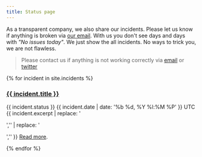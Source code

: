 ```yaml
---
title: Status page
---
```



As a transparent company, we also share our incidents. Please let us know if anything is broken via <a href="mailto:{{ site.email }}">our email</a>. With us you don't see days and days with *"No issues today"*. We just show the all incidents. No ways to trick you, we are not flawless.

> Please contact us if anything is not working correctly via <a href="mailto:{{ site.email }}">email</a> or <a href="https://twitter.com/{{ site.twitter_username }}">twitter</a>

{% for incident in site.incidents %}
  <h3><a href="{{ incident.url }}">{{ incident.title }}</a></h3>
  <p>
    <span class="label {{ incident.status }}">{{ incident.status }}</span>
    <span class="text-muted">{{ incident.date | date: '%b %d, %Y  %l:%M %P' }} UTC</span>
    {{ incident.excerpt | replace: '<p>','' | replace: '</p>','' }}
    <a href="{{ incident.url }}">Read more</a>.
  </p>
{% endfor %}
